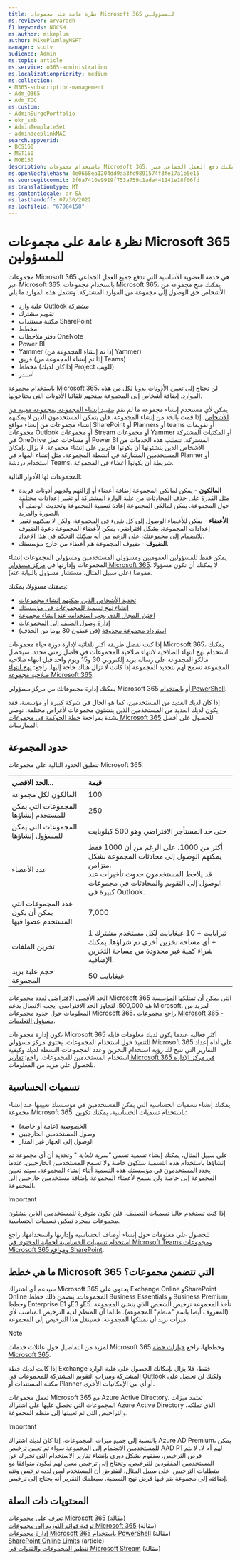 ```yaml
---
title: نظرة عامة على مجموعات Microsoft 365 للمسؤولين
ms.reviewer: arvaradh
f1.keywords: NOCSH
ms.author: mikeplum
author: MikePlumleyMSFT
manager: scotv
audience: Admin
ms.topic: article
ms.service: o365-administration
ms.localizationpriority: medium
ms.collection:
- M365-subscription-management
- Adm_O365
- Adm_TOC
ms.custom:
- AdminSurgePortfolio
- okr_smb
- AdminTemplateSet
- admindeeplinkMAC
search.appverid:
- BCS160
- MET150
- MOE150
description: باستخدام مجموعات Microsoft 365، يمكنك دفع العمل الجماعي عبر Microsoft 365 من خلال منح مجموعة من الأشخاص حق الوصول إلى مجموعة من الموارد المشتركة.
ms.openlocfilehash: 4e0668ea1204dd9aa3fd9891574f3fe17a1b5e15
ms.sourcegitcommit: 2f6a7410e9919f753a759c1ada441141e18f06fd
ms.translationtype: MT
ms.contentlocale: ar-SA
ms.lasthandoff: 07/30/2022
ms.locfileid: "67084158"
---
```

# <a name="overview-of-microsoft-365-groups-for-administrators"></a>نظرة عامة على مجموعات Microsoft 365 للمسؤولين

مجموعات Microsoft 365 هي خدمة العضوية الأساسية التي تدفع جميع العمل الجماعي عبر Microsoft 365. باستخدام مجموعات Microsoft 365، يمكنك منح مجموعة من الأشخاص حق الوصول إلى مجموعة من الموارد المشتركة. وتشمل هذه الموارد ما يلي:

- علبة وارد Outlook مشتركة
- تقويم مشترك
- مكتبة مستندات SharePoint
- مخطط
- دفتر ملاحظات OneNote
- Power BI
- Yammer (إذا تم إنشاء المجموعة من Yammer)
- فريق (إذا تم إنشاء المجموعة من Teams)
- مخطط (إذا كان لديك Project للويب)
- استدر

باستخدام مجموعة Microsoft 365، لن تحتاج إلى تعيين الأذونات يدويا لكل من هذه الموارد. إضافة أشخاص إلى المجموعة يمنحهم تلقائيا الأذونات التي يحتاجونها.

يمكن لأي مستخدم إنشاء مجموعة ما لم تقم [بتقييد إنشاء المجموعة بمجموعة معينة من الأشخاص](../../solutions/manage-creation-of-groups.md). إذا قمت بالحد من إنشاء المجموعة، فلن يتمكن المستخدمون الذين لا يمكنهم إنشاء مجموعات من إنشاء مواقع SharePoint أو Planners أو teams أو تقويمات مجموعات Outlook أو مجموعات Stream أو مجموعات Yammer أو المكتبات المشتركة في OneDrive أو مساحات عمل Power BI المشتركة. تتطلب هذه الخدمات من الأشخاص الذين ينشئونها أن يكونوا قادرين على إنشاء مجموعة. لا يزال بإمكان المستخدمين المشاركة في أنشطة المجموعة، مثل إنشاء المهام في Planner أو استخدام دردشة Teams، شريطة أن يكونوا أعضاء في المجموعة.

المجموعات لها الأدوار التالية:

- **المالكون** - يمكن لمالكي المجموعة إضافة أعضاء أو إزالتهم ولديهم أذونات فريدة مثل القدرة على حذف المحادثات من علبة الوارد المشتركة أو تغيير إعدادات مختلفة حول المجموعة. يمكن لمالكي المجموعة إعادة تسمية المجموعة وتحديث الوصف أو الصورة والمزيد.
- **الأعضاء** - يمكن للأعضاء الوصول إلى كل شيء في المجموعة، ولكن لا يمكنهم تغيير إعدادات المجموعة. بشكل افتراضي، يمكن لأعضاء المجموعة دعوة الضيوف للانضمام إلى مجموعتك، على الرغم من أنه يمكنك [التحكم في هذا الإعداد](manage-guest-access-in-groups.md).
- **الضيوف** - ضيوف المجموعة هم أعضاء من خارج مؤسستك.

يمكن فقط للمسؤولين العموميين ومسؤولي المستخدمين ومسؤولي المجموعات إنشاء المجموعات وإدارتها في <a href="https://go.microsoft.com/fwlink/p/?linkid=2052855" target="_blank">مركز مسؤولي Microsoft 365</a>. لا يمكنك أن تكون مسؤولا مفوضا (على سبيل المثال، مستشار مسؤول بالنيابة عنه).

بصفتك مسؤولا، يمكنك:

- [تحديد الأشخاص الذين يمكنهم إنشاء مجموعات](../../solutions/manage-creation-of-groups.md)
- [إنشاء نهج تسمية للمجموعات في مؤسستك](../../solutions/groups-naming-policy.md)
- [اختيار المجال الذي يجب استخدامه عند إنشاء مجموعة](../../solutions/choose-domain-to-create-groups.md)
- [إدارة وصول الضيف إلى المجموعات](manage-guest-access-in-groups.md)
- [استرداد مجموعة محذوفة](restore-deleted-group.md) (في غضون 30 يوما من الحذف)

إذا كنت تفضل طريقة أكثر تلقائية لإدارة دورة حياة مجموعات Microsoft 365، يمكنك استخدام نهج انتهاء الصلاحية لانتهاء صلاحية المجموعات في فاصل زمني محدد. سيحصل مالكو المجموعة على رسالة بريد إلكتروني 30 و15 ويوم واحد قبل انتهاء صلاحية المجموعة تسمح لهم بتجديد المجموعة إذا كانت لا تزال هناك حاجة إليها. راجع: [نهج انتهاء صلاحية مجموعة Microsoft 365](../../solutions/microsoft-365-groups-expiration-policy.md).

يمكنك إدارة مجموعاتك من مركز مسؤولي Microsoft 365 أو [باستخدام PowerShell](../../enterprise/manage-microsoft-365-groups-with-powershell.md).

إذا كان لديك العديد من المستخدمين، كما هو الحال في شركة كبيرة أو مؤسسة، فقد يكون لديك العديد من المستخدمين الذين ينشئون مجموعات لأغراض مختلفة. نوصي بشدة بمراجعة [خطة الحوكمة في مجموعات Microsoft 365](../../solutions/collaboration-governance-overview.md) للحصول على أفضل الممارسات.

## <a name="group-limits"></a>حدود المجموعة

تنطبق الحدود التالية على مجموعات Microsoft 365:

|الحد الاقصي...|قيمة|
|:---------|:----|
|المالكون لكل مجموعة|100|
|المجموعات التي يمكن للمستخدم إنشاؤها|250|
|المجموعات التي يمكن للمسؤول إنشاؤها|حتى حد المستأجر الافتراضي وهو 500 كيلوبايت|
|عدد الأعضاء|أكثر من 1000، على الرغم من أن 1000 فقط يمكنهم الوصول إلى محادثات المجموعة بشكل متزامن. <br>قد يلاحظ المستخدمون حدوث تأخيرات عند الوصول إلى التقويم والمحادثات في مجموعات كبيرة في Outlook.|
|عدد المجموعات التي يمكن أن يكون المستخدم عضوا فيها|7,000|
|تخزين الملفات|1 تيرابايت + 10 غيغابايت لكل مستخدم مشترك + أي مساحة تخزين أخرى تم شراؤها. يمكنك شراء كمية غير محدودة من مساحة التخزين الإضافية.|
|حجم علبة بريد المجموعة|50 غيغابايت|

الحد الأقصى الافتراضي لعدد مجموعات Microsoft 365 التي يمكن أن تمتلكها المؤسسة هو 500,000. لتجاوز الحد الافتراضي، يجب الاتصال بدعم Microsoft. لمزيد من المعلومات حول حدود مجموعات Microsoft 365، راجع [مجموعات Microsoft 365 - مسؤول التعليمات](https://support.microsoft.com/office/b565caa1-5c40-40ef-9915-60fdb2d97fa2).

تكون إدارة مجموعات Microsoft 365 أكثر فعالية عندما يكون لديك معلومات قابلة للتنفيذ حول استخدام المجموعات. يحتوي مركز مسؤولي Microsoft 365 على أداة إعداد التقارير التي تتيح لك رؤية استخدام التخزين وعدد المجموعات النشطة لديك وكيفية استخدام المستخدمين للمجموعات. راجع: [تقارير Microsoft 365 في مركز الإدارة](../activity-reports/office-365-groups.md) للحصول على مزيد من المعلومات.

## <a name="sensitivity-labels"></a>تسميات الحساسية

يمكنك إنشاء تسميات الحساسية التي يمكن للمستخدمين في مؤسستك تعيينها عند إنشاء مجموعة Microsoft 365. باستخدام تسميات الحساسية، يمكنك تكوين: 

- الخصوصية (عامة أو خاصة)
- وصول المستخدمين الخارجيين
- الوصول إلى الجهاز غير المدار

على سبيل المثال، يمكنك إنشاء تسمية تسمى *"سرية للغاية* " وتحديد أن أي مجموعة تم إنشاؤها باستخدام هذه التسمية ستكون خاصة ولا تسمح للمستخدمين الخارجيين. عندما يحدد المستخدمون في مؤسستك هذه التسمية أثناء إنشاء المجموعة، سيتم تعيين المجموعة إلى خاصة ولن يسمح لأعضاء المجموعة بإضافة مستخدمين خارجيين إلى المجموعة.

> [!IMPORTANT]
> إذا كنت تستخدم حاليا تسميات التصنيف، فلن تكون متوفرة للمستخدمين الذين ينشئون مجموعات بمجرد تمكين تسميات الحساسية. 

للحصول على معلومات حول إنشاء أوصاف الحساسية وإدارتها واستخدامها، راجع [استخدام تسميات الحساسية لحماية المحتوى في Microsoft Teams ومجموعات Microsoft 365 ومواقع SharePoint](../../compliance/sensitivity-labels-teams-groups-sites.md).

## <a name="which-microsoft-365-plans-include-groups"></a>ما هي خطط Microsoft 365 التي تتضمن مجموعات؟

سيدعم أي اشتراك Microsoft 365 يحتوي على Exchange Online وSharePoint Online المجموعات. يتضمن ذلك خطط Business Essentials و Business Premium وخطط Enterprise E1 وE3 وE5. تأخذ المجموعة ترخيص الشخص الذي ينشئ المجموعة (المعروف أيضا باسم "منظم" المجموعة). طالما أن المنظم لديه الترخيص المناسب لأي ميزات تريد أن تمتلكها المجموعة، فسينقل هذا الترخيص إلى المجموعة.

> [!NOTE]
> لمزيد من التفاصيل حول عائلات خدمات Microsoft 365 وخططها، راجع [خيارات خطة Microsoft 365](/office365/servicedescriptions/office-365-platform-service-description/office-365-plan-options).

إذا كانت لديك خطة Exchange فقط، فلا يزال بإمكانك الحصول على علبة الوارد المشتركة وميزات التقويم المشتركة للمجموعات في Outlook ولكنك لن تحصل على مكتبة المستندات أو Planner أو أي من الإمكانيات الأخرى.

تعمل مجموعات Microsoft 365 مع Azure Active Directory. تعتمد ميزات المجموعات التي تحصل عليها على اشتراك Azure Active Directory الذي تملكه، والتراخيص التي تم تعيينها إلى منظم المجموعة.

> [!IMPORTANT]
> بالنسبة إلى جميع ميزات المجموعات، إذا كان لديك اشتراك Azure AD Premium، يمكن للمستخدمين الانضمام إلى المجموعة سواء تم تعيين ترخيص AAD P1 لهم أم لا. لا يتم فرض الترخيص.
> سنقوم بشكل دوري بإنشاء تقارير الاستخدام التي تخبرك عن المستخدمين المفقودين للترخيص، وتحتاج إلى ترخيص معين لهم ليكون متوافقا مع متطلبات الترخيص. على سبيل المثال، لنفترض أن المستخدم ليس لديه ترخيص وتتم إضافته إلى مجموعة يتم فيها فرض نهج التسمية. سيعلمك التقرير أنه يحتاج إلى ترخيص.

## <a name="related-content"></a>المحتويات ذات الصلة

[تعرف على مجموعات Microsoft 365](https://support.microsoft.com/office/b565caa1-5c40-40ef-9915-60fdb2d97fa2) (مقالة)\
[ترقية قوائم التوزيع إلى مجموعات Microsoft 365](../manage/upgrade-distribution-lists.md) (مقالة)\
[إدارة مجموعات Microsoft 365 باستخدام PowerShell](../../enterprise/manage-microsoft-365-groups-with-powershell.md) (مقالة)\
[SharePoint Online Limits](/office365/servicedescriptions/sharepoint-online-service-description/sharepoint-online-limits) (article)\
[تنظيم المجموعات والقنوات في Microsoft Stream](/stream/groups-channels-organization) (مقالة)
